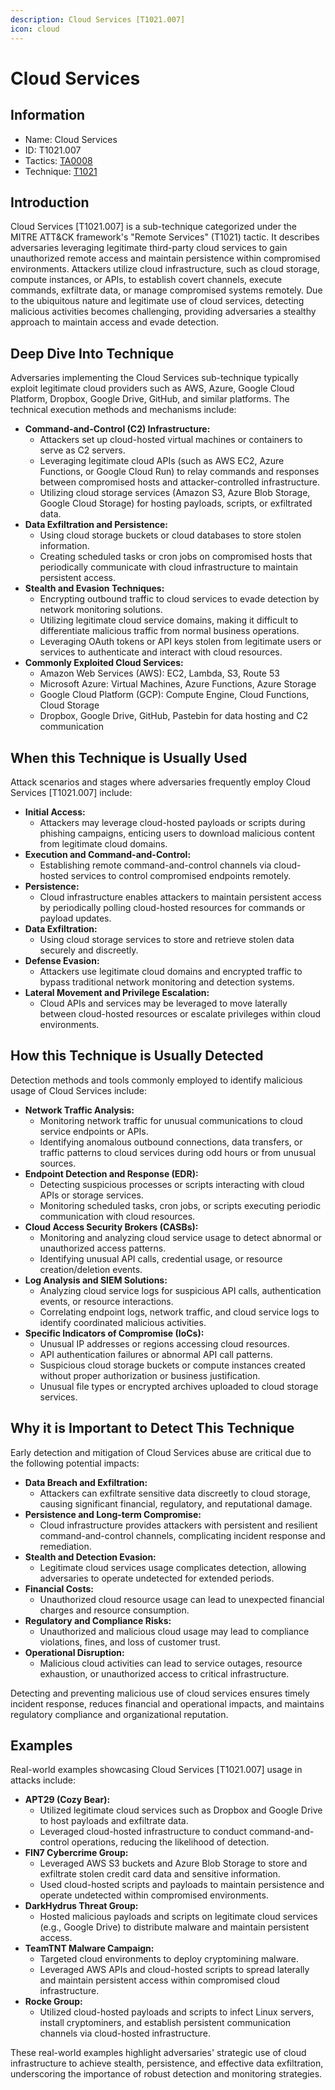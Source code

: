 ```yaml
---
description: Cloud Services [T1021.007]
icon: cloud
---
```


# Cloud Services

## Information

* Name: Cloud Services
* ID: T1021.007
* Tactics: [TA0008](../)
* Technique: [T1021](./)

## Introduction

Cloud Services \[T1021.007] is a sub-technique categorized under the MITRE ATT\&CK framework's "Remote Services" (T1021) tactic. It describes adversaries leveraging legitimate third-party cloud services to gain unauthorized remote access and maintain persistence within compromised environments. Attackers utilize cloud infrastructure, such as cloud storage, compute instances, or APIs, to establish covert channels, execute commands, exfiltrate data, or manage compromised systems remotely. Due to the ubiquitous nature and legitimate use of cloud services, detecting malicious activities becomes challenging, providing adversaries a stealthy approach to maintain access and evade detection.

## Deep Dive Into Technique

Adversaries implementing the Cloud Services sub-technique typically exploit legitimate cloud providers such as AWS, Azure, Google Cloud Platform, Dropbox, Google Drive, GitHub, and similar platforms. The technical execution methods and mechanisms include:

* **Command-and-Control (C2) Infrastructure:**
  * Attackers set up cloud-hosted virtual machines or containers to serve as C2 servers.
  * Leveraging legitimate cloud APIs (such as AWS EC2, Azure Functions, or Google Cloud Run) to relay commands and responses between compromised hosts and attacker-controlled infrastructure.
  * Utilizing cloud storage services (Amazon S3, Azure Blob Storage, Google Cloud Storage) for hosting payloads, scripts, or exfiltrated data.
* **Data Exfiltration and Persistence:**
  * Using cloud storage buckets or cloud databases to store stolen information.
  * Creating scheduled tasks or cron jobs on compromised hosts that periodically communicate with cloud infrastructure to maintain persistent access.
* **Stealth and Evasion Techniques:**
  * Encrypting outbound traffic to cloud services to evade detection by network monitoring solutions.
  * Utilizing legitimate cloud service domains, making it difficult to differentiate malicious traffic from normal business operations.
  * Leveraging OAuth tokens or API keys stolen from legitimate users or services to authenticate and interact with cloud resources.
* **Commonly Exploited Cloud Services:**
  * Amazon Web Services (AWS): EC2, Lambda, S3, Route 53
  * Microsoft Azure: Virtual Machines, Azure Functions, Azure Storage
  * Google Cloud Platform (GCP): Compute Engine, Cloud Functions, Cloud Storage
  * Dropbox, Google Drive, GitHub, Pastebin for data hosting and C2 communication

## When this Technique is Usually Used

Attack scenarios and stages where adversaries frequently employ Cloud Services \[T1021.007] include:

* **Initial Access:**
  * Attackers may leverage cloud-hosted payloads or scripts during phishing campaigns, enticing users to download malicious content from legitimate cloud domains.
* **Execution and Command-and-Control:**
  * Establishing remote command-and-control channels via cloud-hosted services to control compromised endpoints remotely.
* **Persistence:**
  * Cloud infrastructure enables attackers to maintain persistent access by periodically polling cloud-hosted resources for commands or payload updates.
* **Data Exfiltration:**
  * Using cloud storage services to store and retrieve stolen data securely and discreetly.
* **Defense Evasion:**
  * Attackers use legitimate cloud domains and encrypted traffic to bypass traditional network monitoring and detection systems.
* **Lateral Movement and Privilege Escalation:**
  * Cloud APIs and services may be leveraged to move laterally between cloud-hosted resources or escalate privileges within cloud environments.

## How this Technique is Usually Detected

Detection methods and tools commonly employed to identify malicious usage of Cloud Services include:

* **Network Traffic Analysis:**
  * Monitoring network traffic for unusual communications to cloud service endpoints or APIs.
  * Identifying anomalous outbound connections, data transfers, or traffic patterns to cloud services during odd hours or from unusual sources.
* **Endpoint Detection and Response (EDR):**
  * Detecting suspicious processes or scripts interacting with cloud APIs or storage services.
  * Monitoring scheduled tasks, cron jobs, or scripts executing periodic communication with cloud resources.
* **Cloud Access Security Brokers (CASBs):**
  * Monitoring and analyzing cloud service usage to detect abnormal or unauthorized access patterns.
  * Identifying unusual API calls, credential usage, or resource creation/deletion events.
* **Log Analysis and SIEM Solutions:**
  * Analyzing cloud service logs for suspicious API calls, authentication events, or resource interactions.
  * Correlating endpoint logs, network traffic, and cloud service logs to identify coordinated malicious activities.
* **Specific Indicators of Compromise (IoCs):**
  * Unusual IP addresses or regions accessing cloud resources.
  * API authentication failures or abnormal API call patterns.
  * Suspicious cloud storage buckets or compute instances created without proper authorization or business justification.
  * Unusual file types or encrypted archives uploaded to cloud storage services.

## Why it is Important to Detect This Technique

Early detection and mitigation of Cloud Services abuse are critical due to the following potential impacts:

* **Data Breach and Exfiltration:**
  * Attackers can exfiltrate sensitive data discreetly to cloud storage, causing significant financial, regulatory, and reputational damage.
* **Persistence and Long-term Compromise:**
  * Cloud infrastructure provides attackers with persistent and resilient command-and-control channels, complicating incident response and remediation.
* **Stealth and Detection Evasion:**
  * Legitimate cloud services usage complicates detection, allowing adversaries to operate undetected for extended periods.
* **Financial Costs:**
  * Unauthorized cloud resource usage can lead to unexpected financial charges and resource consumption.
* **Regulatory and Compliance Risks:**
  * Unauthorized and malicious cloud usage may lead to compliance violations, fines, and loss of customer trust.
* **Operational Disruption:**
  * Malicious cloud activities can lead to service outages, resource exhaustion, or unauthorized access to critical infrastructure.

Detecting and preventing malicious use of cloud services ensures timely incident response, reduces financial and operational impacts, and maintains regulatory compliance and organizational reputation.

## Examples

Real-world examples showcasing Cloud Services \[T1021.007] usage in attacks include:

* **APT29 (Cozy Bear):**
  * Utilized legitimate cloud services such as Dropbox and Google Drive to host payloads and exfiltrate data.
  * Leveraged cloud-hosted infrastructure to conduct command-and-control operations, reducing the likelihood of detection.
* **FIN7 Cybercrime Group:**
  * Leveraged AWS S3 buckets and Azure Blob Storage to store and exfiltrate stolen credit card data and sensitive information.
  * Used cloud-hosted scripts and payloads to maintain persistence and operate undetected within compromised environments.
* **DarkHydrus Threat Group:**
  * Hosted malicious payloads and scripts on legitimate cloud services (e.g., Google Drive) to distribute malware and maintain persistent access.
* **TeamTNT Malware Campaign:**
  * Targeted cloud environments to deploy cryptomining malware.
  * Leveraged AWS APIs and cloud-hosted scripts to spread laterally and maintain persistent access within compromised cloud infrastructure.
* **Rocke Group:**
  * Utilized cloud-hosted payloads and scripts to infect Linux servers, install cryptominers, and establish persistent communication channels via cloud-hosted infrastructure.

These real-world examples highlight adversaries' strategic use of cloud infrastructure to achieve stealth, persistence, and effective data exfiltration, underscoring the importance of robust detection and monitoring strategies.
